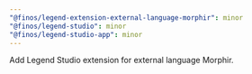 ```yaml
---
"@finos/legend-extension-external-language-morphir": minor
"@finos/legend-studio": minor
"@finos/legend-studio-app": minor
---
```


Add Legend Studio extension for external language Morphir.
